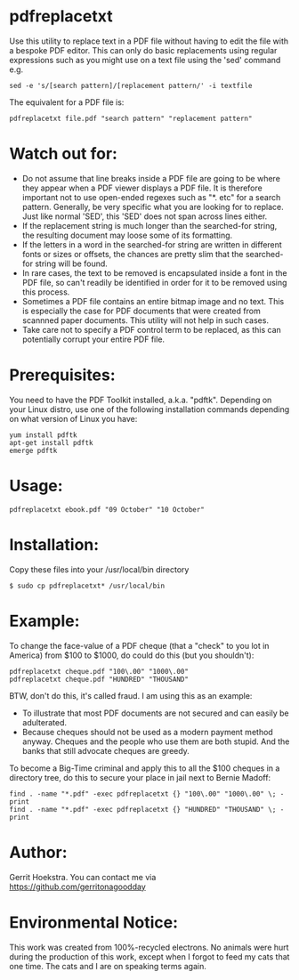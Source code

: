 # pdfreplacetxt

Use this utility to replace text in a PDF file without having to edit the file with a bespoke PDF editor. This can only do basic replacements using regular expressions such as you might use on a text file using the 'sed' command e.g.

	sed -e 's/[search pattern]/[replacement pattern/' -i textfile

The equivalent for a PDF file is:

	pdfreplacetxt file.pdf "search pattern" "replacement pattern"

# Watch out for:

- Do not assume that line breaks inside a PDF file are going to be where they appear when a PDF viewer displays a PDF file. It is therefore important not to use open-ended regexes such as \"*. etc\" for a search pattern. Generally, be very specific what you are looking for to replace. Just like normal 'SED', this 'SED' does not span across lines either.
- If the replacement string is much longer than the searched-for string, the resulting document may loose some of its formatting.
- If the letters in a word in the searched-for string are written in different fonts or sizes or offsets, the chances are pretty slim that the searched-for string will be found.
- In rare cases, the text to be removed is encapsulated inside a font in the PDF file, so can't readily be identified in order for it to be removed using this process.
- Sometimes a PDF file contains an entire bitmap image and no text. This is especially the case for PDF documents that were created from scannned paper documents. This utility will not help in such cases.
- Take care not to specify a PDF control term to be replaced, as this can potentially corrupt your entire PDF file.

# Prerequisites:

You need to have the PDF Toolkit installed, a.k.a. "pdftk". Depending on your Linux distro, use one of the following installation commands depending on what version of Linux you have:

    yum install pdftk
    apt-get install pdftk
    emerge pdftk

# Usage:

    pdfreplacetxt ebook.pdf "09 October" "10 October"

# Installation:

Copy these files into your /usr/local/bin directory

    $ sudo cp pdfreplacetxt* /usr/local/bin

# Example:

To change the face-value of a PDF cheque (that a "check" to you lot in America) from $100 to $1000, do could do this (but you shouldn't):

    pdfreplacetxt cheque.pdf "100\.00" "1000\.00"
    pdfreplacetxt cheque.pdf "HUNDRED" "THOUSAND"

BTW, don't do this, it's called fraud. I am using this as an example:

- To illustrate that most PDF documents are not secured and can easily be adulterated.
- Because cheques should not be used as a modern payment method anyway. Cheques and the people who use them are both stupid. And the banks that still advocate cheques are greedy.

To become a Big-Time criminal and apply this to all the $100 cheques in a directory tree, do this to secure your place in jail next to Bernie Madoff:

    find . -name "*.pdf" -exec pdfreplacetxt {} "100\.00" "1000\.00" \; -print
    find . -name "*.pdf" -exec pdfreplacetxt {} "HUNDRED" "THOUSAND" \; -print

# Author:

Gerrit Hoekstra. You can contact me via https://github.com/gerritonagoodday

# Environmental Notice:

This work was created from 100%-recycled electrons. No animals were hurt during the production of this work, except when I forgot to feed my cats that one time. The cats and I are on speaking terms again.
